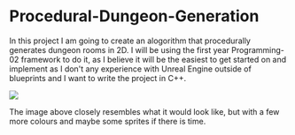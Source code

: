 # Procedural-Dungeon-Generation
In this project I am going to create an alogorithm that procedurally generates dungeon rooms in 2D. I will be using the first year Programming-02 framework to do it, as I believe it will be the easiest to get started on and implement as I don't any experience with Unreal Engine outside of blueprints and I want to write the project in C++.


![](https://external-content.duckduckgo.com/iu/?u=https%3A%2F%2Fcdn.tutsplus.com%2Fgamedev%2Fuploads%2F2013%2F07%2Fprocedural-content-room-connection.png&f=1&nofb=1&ipt=e41b428fb89c34b2194b5a4dafbef4fcf3296eeca89879e6bd62495b20190954&ipo=images)

The image above closely resembles what it would look like, but with a few more colours and maybe some sprites if there is time.
